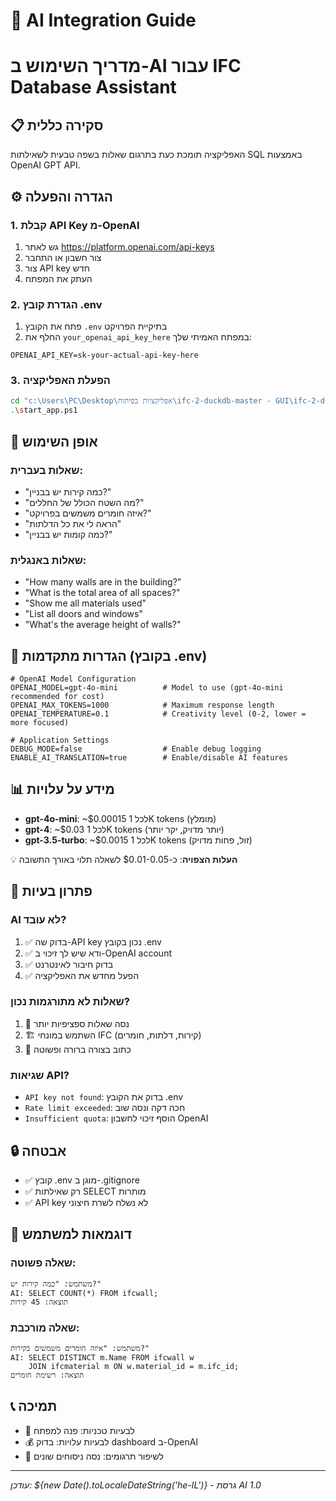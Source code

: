 # 🤖 AI Integration Guide
# מדריך השימוש ב-AI עבור IFC Database Assistant

## 📋 סקירה כללית

האפליקציה תומכת כעת בתרגום שאלות בשפה טבעית לשאילתות SQL באמצעות OpenAI GPT API.

## ⚙️ הגדרה והפעלה

### 1. קבלת API Key מ-OpenAI
1. גש לאתר https://platform.openai.com/api-keys
2. צור חשבון או התחבר
3. צור API key חדש
4. העתק את המפתח

### 2. הגדרת קובץ .env
1. פתח את הקובץ `.env` בתיקיית הפרויקט
2. החלף את `your_openai_api_key_here` במפתח האמיתי שלך:
```
OPENAI_API_KEY=sk-your-actual-api-key-here
```

### 3. הפעלת האפליקציה
```bash
cd "c:\Users\PC\Desktop\אפליקציות בפיתוח\ifc-2-duckdb-master - GUI\ifc-2-duckdb-master"
.\start_app.ps1
```

## 🎯 אופן השימוש

### שאלות בעברית:
- "כמה קירות יש בבניין?"
- "מה השטח הכולל של החללים?"
- "איזה חומרים משמשים בפרויקט?"
- "הראה לי את כל הדלתות"
- "כמה קומות יש בבניין?"

### שאלות באנגלית:
- "How many walls are in the building?"
- "What is the total area of all spaces?"
- "Show me all materials used"
- "List all doors and windows"
- "What's the average height of walls?"

## 🔧 הגדרות מתקדמות (בקובץ .env)

```env
# OpenAI Model Configuration
OPENAI_MODEL=gpt-4o-mini          # Model to use (gpt-4o-mini recommended for cost)
OPENAI_MAX_TOKENS=1000            # Maximum response length
OPENAI_TEMPERATURE=0.1            # Creativity level (0-2, lower = more focused)

# Application Settings
DEBUG_MODE=false                  # Enable debug logging
ENABLE_AI_TRANSLATION=true        # Enable/disable AI features
```

## 📊 מידע על עלויות

- **gpt-4o-mini**: ~$0.00015 לכל 1K tokens (מומלץ)
- **gpt-4**: ~$0.03 לכל 1K tokens (יותר מדויק, יקר יותר)
- **gpt-3.5-turbo**: ~$0.0015 לכל 1K tokens (זול, פחות מדויק)

💡 **העלות הצפויה**: כ-$0.01-0.05 לשאלה תלוי באורך התשובה

## 🚨 פתרון בעיות

### AI לא עובד?
1. ✅ בדוק שה-API key נכון בקובץ .env
2. ✅ ודא שיש לך זיכוי ב-OpenAI account
3. ✅ בדוק חיבור לאינטרנט
4. ✅ הפעל מחדש את האפליקציה

### שאלות לא מתורגמות נכון?
1. 🎯 נסה שאלות ספציפיות יותר
2. 🏗️ השתמש במונחי IFC (קירות, דלתות, חומרים)
3. 📝 כתוב בצורה ברורה ופשוטה

### שגיאות API?
- `API key not found`: בדוק את הקובץ .env
- `Rate limit exceeded`: חכה דקה ונסה שוב
- `Insufficient quota`: הוסף זיכוי לחשבון OpenAI

## 🔒 אבטחה

- ✅ קובץ .env מוגן ב-.gitignore
- ✅ רק שאילתות SELECT מותרות
- ✅ API key לא נשלח לשרת חיצוני

## 🎨 דוגמאות למשתמש

### שאלה פשוטה:
```
משתמש: "כמה קירות יש?"
AI: SELECT COUNT(*) FROM ifcwall;
תוצאה: 45 קירות
```

### שאלה מורכבת:
```
משתמש: "איזה חומרים משמשים בקירות?"
AI: SELECT DISTINCT m.Name FROM ifcwall w 
    JOIN ifcmaterial m ON w.material_id = m.ifc_id;
תוצאה: רשימת חומרים
```

## 📞 תמיכה

- 📧 לבעיות טכניות: פנה למפתח
- 💰 לבעיות עלויות: בדוק dashboard ב-OpenAI
- 🤖 לשיפור תרגומים: נסה ניסוחים שונים

---
*עודכן: ${new Date().toLocaleDateString('he-IL')} - גרסת AI 1.0*
